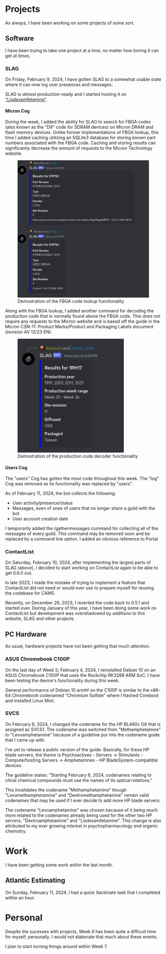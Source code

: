 # Projects
As always, I have been working on some projects of some sort.

## Software
I have been trying to take one project at a time, no matter how boring it can get at times.

### SLAG
On Friday, February 9, 2024, I have gotten SLAG to a somewhat usable state where it can now log user presences and messages.

SLAG is *almost* production-ready and I started hosting it on ["Lisdexamfetamine"](../../projects/srv_amp/).

#### Micron Cog
During the week, I added the ability for SLAG to search for FBGA codes (also known as the "D9" code for SDRAM devices) on Micron DRAM and flash memory devices. Unlike former implementations of FBGA lookup, this time I added caching utilizing an SQLite3 database for storing known part numbers associated with the FBGA code. Caching and storing results can significantly decrease the amount of requests to the Micron Technology website.

<figure>
    <img src="/static/blog/8/slag_micron_1.webp">
    <figcaption>Demostration of the FBGA code lookup functionality</figcaption>
</figure>

Along with the FBGA lookup, I added another command for decoding the production code that is normally found above the FBGA code. This does not require any requests to the Micron website and is based off the guide in the Micron CSN-11: Product Marks/Product and Packaging Labels document (revision AV 12/23 EN).

<figure>
    <img src="/static/blog/8/slag_micron_2.webp">
    <figcaption>Demostration of the production code decoder functionality</figcaption>
</figure>

#### Users Cog
The "users" Cog has gotten the most code throughout this week. The "log" Cog was removed as its functionality was replaced by "users".

As of February 11, 2024, the bot collects the following:

- User activity/presence/status
- Messages, even of ones of users that no longer share a guild with the bot
- User account creation date

I temporarily added the /gathermessages command for collecting all of the messages of every guild. This command may be removed soon and be replaced by a command line option. I added an obvious reference to Portal.

### ContactList
On Saturday, February 10, 2024, after implementing the largest parts of SLAG (above), I decided to start working on ContactList again to be able to get 0.6.0 out.

In late 2023, I made the mistake of trying to implement a feature that ContactList did not need or would ever use to prepare myself for reusing the codebase for CAMS. 

Recently, on December 26, 2023, I reverted the code back to 0.5.1 and started over. During January of this year, I have been doing some work on ContactList but development was overshadowed by additions to this website, SLAG and other projects.

## PC Hardware
As usual, hardware projects have not been getting that much attention. 

### ASUS Chromebook C100P
On the last day of Week 5; February 4, 2024, I reinstalled Debian 10 on an ASUS Chromebook C100P that uses the Rockchip RK3288 ARM SoC. I have been testing the device's functionality during this week. 

General performance of Debian 10 armhf on the C100P is similar to the x86-64 Chromebook codenamed "Chromium Sulfate" where I flashed Coreboot and installed Linux Mint.

### SVCS
On February 6, 2024, I changed the codename for the HP BL460c G8 that is assigned as SVCS1. The codename was switched from "Methamphetamine" to "Levoamphetamine" because of a guideline put into the codename guide that I came up with. 

I've yet to release a public version of the guide. Basically, for these HP blade servers, the theme is Psychoactives - Servers -> Stimulants - Compute/hosting Servers -> Amphetamines - HP BladeSystem-compatible devices.

The guideline states: "Starting February 6, 2024, codenames relating to chiral chemical compounds must use the names of its optical rotations."

This invalidates the codename "Methamphetamine" though "Levomethamphetamine" and "Dextromethamphetamine" remain valid codenames that may be used if I ever decide to add more HP blade servers.

The codename "Levoamphetamine" was chosen because of it being much more related to the codenames already being used for the other two HP servers; "Dextroamphetamine" and "Lisdexamfetamine". This change is also attributed to my ever growing interest in psychopharmacology and organic chemistry.

# Work
I have been getting some work within the last month. 

## Atlantic Estimating
On Sunday, February 11, 2024, I had a quick Xactimate task that I completed within an hour.

# Personal
Despite the sucesses with projects, Week 6 has been quite a difficult time for myself, personally. I would not elaborate that much about these events.

I plan to start turning things around within Week 7.
